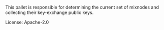 This pallet is responsible for determining the current set of mixnodes and
collecting their key-exchange public keys.

License: Apache-2.0
